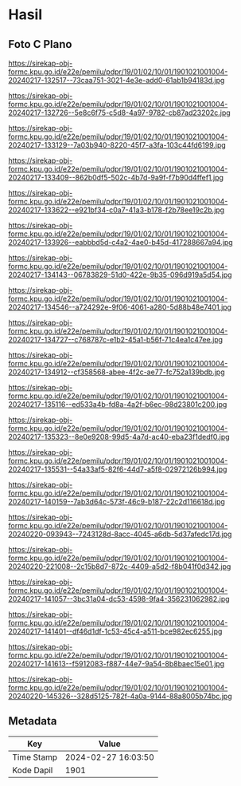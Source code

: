 # Hasil

## Foto C Plano

https://sirekap-obj-formc.kpu.go.id/e22e/pemilu/pdpr/19/01/02/10/01/1901021001004-20240217-132517--73caa751-3021-4e3e-add0-61ab1b94183d.jpg

https://sirekap-obj-formc.kpu.go.id/e22e/pemilu/pdpr/19/01/02/10/01/1901021001004-20240217-132726--5e8c6f75-c5d8-4a97-9782-cb87ad23202c.jpg

https://sirekap-obj-formc.kpu.go.id/e22e/pemilu/pdpr/19/01/02/10/01/1901021001004-20240217-133129--7a03b940-8220-45f7-a3fa-103c44fd6199.jpg

https://sirekap-obj-formc.kpu.go.id/e22e/pemilu/pdpr/19/01/02/10/01/1901021001004-20240217-133409--862b0df5-502c-4b7d-9a9f-f7b90d4ffef1.jpg

https://sirekap-obj-formc.kpu.go.id/e22e/pemilu/pdpr/19/01/02/10/01/1901021001004-20240217-133622--e921bf34-c0a7-41a3-b178-f2b78ee19c2b.jpg

https://sirekap-obj-formc.kpu.go.id/e22e/pemilu/pdpr/19/01/02/10/01/1901021001004-20240217-133926--eabbbd5d-c4a2-4ae0-b45d-417288667a94.jpg

https://sirekap-obj-formc.kpu.go.id/e22e/pemilu/pdpr/19/01/02/10/01/1901021001004-20240217-134143--06783829-51d0-422e-9b35-096d919a5d54.jpg

https://sirekap-obj-formc.kpu.go.id/e22e/pemilu/pdpr/19/01/02/10/01/1901021001004-20240217-134546--a724292e-9f06-4061-a280-5d88b48e7401.jpg

https://sirekap-obj-formc.kpu.go.id/e22e/pemilu/pdpr/19/01/02/10/01/1901021001004-20240217-134727--c768787c-e1b2-45a1-b56f-71c4ea1c47ee.jpg

https://sirekap-obj-formc.kpu.go.id/e22e/pemilu/pdpr/19/01/02/10/01/1901021001004-20240217-134912--cf358568-abee-4f2c-ae77-fc752a139bdb.jpg

https://sirekap-obj-formc.kpu.go.id/e22e/pemilu/pdpr/19/01/02/10/01/1901021001004-20240217-135116--ed533a4b-fd8a-4a2f-b6ec-98d23801c200.jpg

https://sirekap-obj-formc.kpu.go.id/e22e/pemilu/pdpr/19/01/02/10/01/1901021001004-20240217-135323--8e0e9208-99d5-4a7d-ac40-eba23f1dedf0.jpg

https://sirekap-obj-formc.kpu.go.id/e22e/pemilu/pdpr/19/01/02/10/01/1901021001004-20240217-135531--54a33af5-82f6-44d7-a5f8-02972126b994.jpg

https://sirekap-obj-formc.kpu.go.id/e22e/pemilu/pdpr/19/01/02/10/01/1901021001004-20240217-140159--7ab3d64c-573f-46c9-b187-22c2d116618d.jpg

https://sirekap-obj-formc.kpu.go.id/e22e/pemilu/pdpr/19/01/02/10/01/1901021001004-20240220-093943--7243128d-8acc-4045-a6db-5d37afedc17d.jpg

https://sirekap-obj-formc.kpu.go.id/e22e/pemilu/pdpr/19/01/02/10/01/1901021001004-20240220-221008--2c15b8d7-872c-4409-a5d2-f8b041f0d342.jpg

https://sirekap-obj-formc.kpu.go.id/e22e/pemilu/pdpr/19/01/02/10/01/1901021001004-20240217-141057--3bc31a04-dc53-4598-9fa4-356231062982.jpg

https://sirekap-obj-formc.kpu.go.id/e22e/pemilu/pdpr/19/01/02/10/01/1901021001004-20240217-141401--df46d1df-1c53-45c4-a511-bce982ec6255.jpg

https://sirekap-obj-formc.kpu.go.id/e22e/pemilu/pdpr/19/01/02/10/01/1901021001004-20240217-141613--f5912083-f887-44e7-9a54-8b8baec15e01.jpg

https://sirekap-obj-formc.kpu.go.id/e22e/pemilu/pdpr/19/01/02/10/01/1901021001004-20240220-145326--328d5125-782f-4a0a-9144-88a8005b74bc.jpg


## Metadata

| Key        | Value               |
| ---------- | ------------------- |
| Time Stamp | 2024-02-27 16:03:50 |
| Kode Dapil | 1901                |



